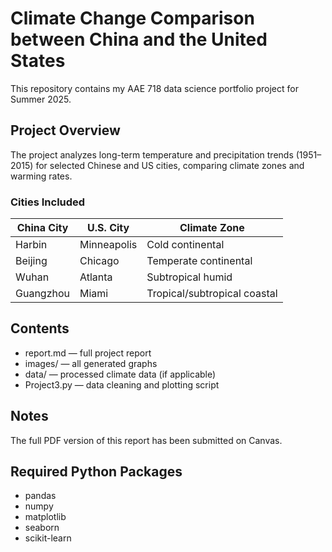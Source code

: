 # Climate Change Comparison between China and the United States

This repository contains my AAE 718 data science portfolio project for Summer 2025.

## Project Overview

The project analyzes long-term temperature and precipitation trends (1951–2015) for selected Chinese and US cities, comparing climate zones and warming rates.

### Cities Included

| China City | U.S. City   | Climate Zone                 |
| ---------- | ----------- | ---------------------------- |
| Harbin     | Minneapolis | Cold continental             |
| Beijing    | Chicago     | Temperate continental        |
| Wuhan      | Atlanta     | Subtropical humid            |
| Guangzhou  | Miami       | Tropical/subtropical coastal |

## Contents

- report.md — full project report
- images/ — all generated graphs
- data/ — processed climate data (if applicable)
- Project3.py — data cleaning and plotting script


## Notes

The full PDF version of this report has been submitted on Canvas.

## Required Python Packages

- pandas
- numpy
- matplotlib
- seaborn
- scikit-learn
